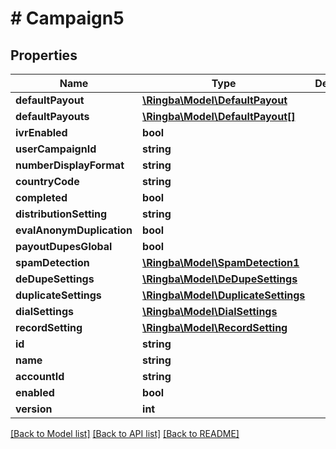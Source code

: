# # Campaign5

## Properties

Name | Type | Description | Notes
------------ | ------------- | ------------- | -------------
**defaultPayout** | [**\Ringba\Model\DefaultPayout**](DefaultPayout.md) |  |
**defaultPayouts** | [**\Ringba\Model\DefaultPayout[]**](DefaultPayout.md) |  |
**ivrEnabled** | **bool** |  |
**userCampaignId** | **string** |  |
**numberDisplayFormat** | **string** |  |
**countryCode** | **string** |  |
**completed** | **bool** |  |
**distributionSetting** | **string** |  |
**evalAnonymDuplication** | **bool** |  |
**payoutDupesGlobal** | **bool** |  |
**spamDetection** | [**\Ringba\Model\SpamDetection1**](SpamDetection1.md) |  |
**deDupeSettings** | [**\Ringba\Model\DeDupeSettings**](DeDupeSettings.md) |  |
**duplicateSettings** | [**\Ringba\Model\DuplicateSettings**](DuplicateSettings.md) |  |
**dialSettings** | [**\Ringba\Model\DialSettings**](DialSettings.md) |  |
**recordSetting** | [**\Ringba\Model\RecordSetting**](RecordSetting.md) |  |
**id** | **string** |  |
**name** | **string** |  |
**accountId** | **string** |  |
**enabled** | **bool** |  |
**version** | **int** |  |

[[Back to Model list]](../../README.md#models) [[Back to API list]](../../README.md#endpoints) [[Back to README]](../../README.md)
